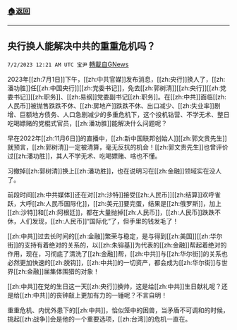 ###  [:house:返回](README.md)
---


## 央行换人能解决中共的重重危机吗？
`7/2/2023 12:21 AM UTC 宝尹` [轉載自GNews](https://gnews.org/articles/1429996)

2023年[[zh:7月1日]]下午，[[zh:中共官媒]]发布消息，[[zh:央行]]换人了，[[zh:潘功胜]]任[[zh:中国央行]][[zh:党委书记]]，免去[[zh:郭树清]][[zh:央行]][[zh:党委书记]][[zh:职务]]、[[zh:易纲]]党委副书记[[zh:职务]]。在[[zh:中共]]面临[[zh:人民币]]被抛售跌跌不休、[[zh:房地产]]跌跌不休、出口减少、[[zh:失业率]]剧增、巨额地方债务、人口急剧减少的多重危机下，这个投机钻营、不学无术、整日吃喝嫖赌的党棍式官员，[[zh:潘功胜]]能解决什么问题呢？

早在2022年[[zh:11月6日]]的直播中，[[zh:新中国联邦创始人]][[zh:郭文贵先生]]就预言，[[zh:郭树清]]一定被清算，毫无反抗的机会！[[zh:郭文贵先生]]也曾评价过[[zh:潘功胜]]，其人不学无术、吃喝嫖赌、啥也不懂。

习撤掉[[zh:郭树清]]换上[[zh:潘功胜]]，也在说明习在[[zh:金融]]领域实在没人了。

前段时间[[zh:中共媒体]]还在对[[zh:沙特]]接受[[zh:人民币]][[zh:结算]]欢呼雀跃，大呼[[zh:人民币国际化]]，[[zh:美元]]要完蛋，结果是[[zh:俄罗斯]]，加上[[zh:沙特]]和[[zh:阿根廷]]，都在大量抛掉[[zh:人民币]]，[[zh:人民币]]跌跌不休，人们发现，[[zh:人民币]]“国际化”了，但手里的钱发毛了！

[[zh:中共]]过去长时间的[[zh:金融]]繁荣与稳定，是与得到[[zh:美国]][[zh:华尔街]]的支持有着绝对的关系的，以[[zh:朱镕基]]为代表的[[zh:金融]]帮起着绝对的作用，现在，习彻底了清洗了[[zh:金融]]帮，[[zh:中共]]与[[zh:华尔街]]的关系也必然更加快速的[[zh:脱钩]]，[[zh:中共]]的一切资产，都会成为[[zh:华尔街]]与世界[[zh:金融]]届集体围猎的对象！

[[zh:中共]]在党的生日这一天[[zh:央行]]换帅，这是给[[zh:中共]]生日献礼呢？还是给[[zh:中共]]的丧钟敲上更加有力的一锤呢？不言自明！

重重危机、内忧外患下的[[zh:中共]]，恰似笼中的困兽，当矛盾不可调和的时候，挑起[[zh:战争]]会是他的一个重要选项，[[zh:台湾]]的危机一直在。
